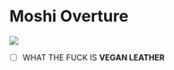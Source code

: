 # Moshi Overture
![](Moshi%20Overture/Photo%20Feb%207,%202021%20at%20201807.jpg)
- [ ] WHAT THE FUCK IS **VEGAN LEATHER**
